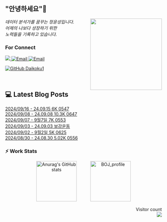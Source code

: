 
<h2> "안녕하세요"👋 </h2>
<img align='right' src="https://user-images.githubusercontent.com/50973778/144942576-b2f10b31-e628-43e4-b7da-3cc2144a5b73.gif" width="230">
<p><em> 데이터 분석가를 꿈꾸는 정윤성입니다.</br> 어제의 나보다 성장하기 위한 </br> 노력들을 기록하고 있습니다.</em></p>

### For Connect
<a href="https://blog.naver.com/jjys9047" target="_blank"><img src="https://img.shields.io/badge/-BLOG-brightgreen?style=flat-square&logo=Bloglovin&logoColor=white">
<a href="https://mail.google.com/mail/?view=cm&amp;fs=1&amp;to=jys9047@gmail.com" target="_blank"><img src="https://img.shields.io/badge/-Gmail-c14438?style=flat-square&logo=Gmail&logoColor=white" alt="Email">
<a href="mailto:jjys9047@naver.com" target="_blank"><img src="https://img.shields.io/badge/-Naver-brightgreen?style=flat-square&logo=Naver&logoColor=white" alt="Email">

[![GitHub Daikoku1](https://img.shields.io/github/followers/Daikoku1?label=follow&style=social)](https://github.com/Daikoku1)

</br>

## 💻 Latest Blog Posts
[2024/09/16 - 24.09.15 6K 0547](https://blog.naver.com/jjys9047/223585929949?fromRss=true&trackingCode=rss) <br>
[2024/09/08 - 24.09.08 10.3K 0647](https://blog.naver.com/jjys9047/223576641639?fromRss=true&trackingCode=rss) <br>
[2024/09/07 - 9월7일 7K 0553](https://blog.naver.com/jjys9047/223575664291?fromRss=true&trackingCode=rss) <br>
[2024/09/03 - 24.09.03 보강운동](https://blog.naver.com/jjys9047/223571232527?fromRss=true&trackingCode=rss) <br>
[2024/09/02 - 9월2일 5K 0625](https://blog.naver.com/jjys9047/223570001618?fromRss=true&trackingCode=rss) <br>
[2024/08/30 - 24.08.30 5.02K 0556](https://blog.naver.com/jjys9047/223566756051?fromRss=true&trackingCode=rss) <br>


### ⚡ Work Stats
<p align = 'center'>
  <img src="https://github-readme-stats.vercel.app/api?username=Daikoku1&show_icons=true&theme=midnight-purple" alt="Anurag's GitHub stats" height="130" hspace="20"/>
  <img src="http://mazassumnida.wtf/api/v2/generate_badge?boj=jys9047" alt="BOJ_profile" height="130" hspace="20"/>
</p>

<p align="right"> 
  Visitor count<br>
  <img src="https://profile-counter.glitch.me/Daikoku1/count.svg" />
</p>
